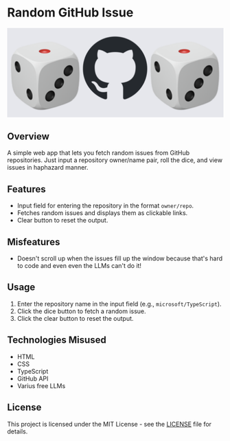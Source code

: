 # Random GitHub Issue

![dice GitHub dice](github-logo-with-dice.png)

## Overview
A simple web app that lets you fetch random issues from GitHub repositories. Just input a repository owner/name pair, roll the dice, and view issues in haphazard manner.

## Features
- Input field for entering the repository in the format `owner/repo`.
- Fetches random issues and displays them as clickable links.
- Clear button to reset the output.

## Misfeatures
- Doesn't scroll up when the issues fill up the window because that's hard to code and even even the LLMs can't do it!

## Usage
1. Enter the repository name in the input field (e.g., `microsoft/TypeScript`).
2. Click the dice button to fetch a random issue.
3. Click the clear button to reset the output.

## Technologies Misused
- HTML
- CSS
- TypeScript
- GitHub API
- Varius free LLMs

## License
This project is licensed under the MIT License - see the [LICENSE](LICENSE) file for details.
